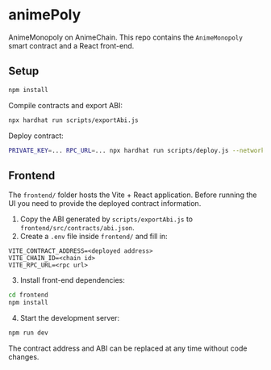# animePoly

AnimeMonopoly on AnimeChain. This repo contains the `AnimeMonopoly` smart contract and a React front-end.

## Setup

```bash
npm install
```

Compile contracts and export ABI:

```bash
npx hardhat run scripts/exportAbi.js
```

Deploy contract:

```bash
PRIVATE_KEY=... RPC_URL=... npx hardhat run scripts/deploy.js --network anime
```

## Frontend

The `frontend/` folder hosts the Vite + React application. Before running the UI you need to provide the deployed contract information.

1. Copy the ABI generated by `scripts/exportAbi.js` to `frontend/src/contracts/abi.json`.
2. Create a `.env` file inside `frontend/` and fill in:

```env
VITE_CONTRACT_ADDRESS=<deployed address>
VITE_CHAIN_ID=<chain id>
VITE_RPC_URL=<rpc url>
```

3. Install front-end dependencies:

```bash
cd frontend
npm install
```

4. Start the development server:

```bash
npm run dev
```

The contract address and ABI can be replaced at any time without code changes.
